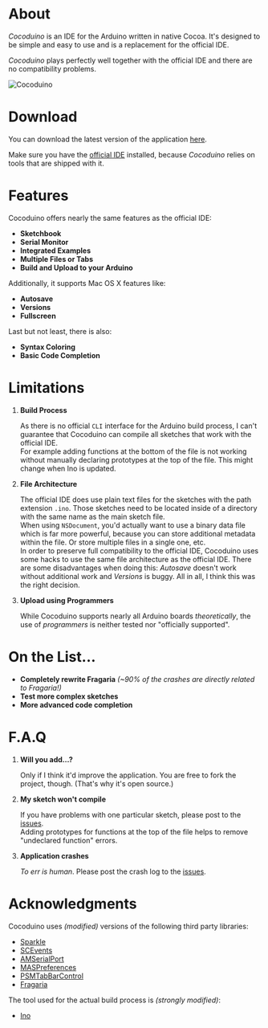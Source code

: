 # About

*Cocoduino* is an IDE for the Arduino written in native Cocoa. It's designed to be simple and easy to use and is a replacement for the official IDE.

*Cocoduino* plays perfectly well together with the official IDE and there are no compatibility problems.

![Cocoduino](http://fabian-kreiser.com/downloads/cocoduino.png)

# Download

You can download the latest version of the application [here](DOWNLOADLINK).

Make sure you have the [official IDE](http://arduino.cc/en/Main/Software) installed, because *Cocoduino* relies on tools that are shipped with it.

# Features

Cocoduino offers nearly the same features as the official IDE:

* **Sketchbook**
* **Serial Monitor**
* **Integrated Examples**
* **Multiple Files or Tabs**
* **Build and Upload to your Arduino**

Additionally, it supports Mac OS X features like:

* **Autosave**
* **Versions**
* **Fullscreen**

Last but not least, there is also:

* **Syntax Coloring**
* **Basic Code Completion**

# Limitations

1. **Build Process**
    
    As there is no official `CLI` interface for the Arduino build process, I can't guarantee that Cocoduino can compile all sketches that work with the official IDE.  
    For example adding functions at the bottom of the file is not working without manually declaring prototypes at the top of the file. This might change when Ino is updated.

2. **File Architecture**
    
    The official IDE does use plain text files for the sketches with the path extension `.ino`. Those sketches need to be located inside of a directory with the same name as the main sketch file.  
    When using `NSDocument`, you'd actually want to use a binary data file which is far more powerful, because you can store additional metadata within the file. Or store multiple files in a single one, etc.  
    In order to preserve full compatibility to the official IDE, Cocoduino uses some hacks to use the same file architecture as the official IDE. There are some disadvantages when doing this: *Autosave* doesn't work without additional work and *Versions* is buggy. All in all, I think this was the right decision.

3. **Upload using Programmers**

    While Cocoduino supports nearly all Arduino boards *theoretically*, the use of *programmers* is neither tested nor "officially supported".

# On the List…

* **Completely rewrite Fragaria** *(~90% of the crashes are directly related to Fragaria!)*
* **Test more complex sketches**
* **More advanced code completion**

# F.A.Q

1. **Will you add…?**

    Only if I think it'd improve the application. You are free to fork the project, though. (That's why it's open source.)

2. **My sketch won't compile**

    If you have problems with one particular sketch, please post to the [issues](https://github.com/fabiankr/Cocoduino/issues).  
    Adding prototypes for functions at the top of the file helps to remove "undeclared function" errors.

3. **Application crashes**

    *To err is human*. Please post the crash log to the [issues](https://github.com/fabiankr/Cocoduino/issues).

# Acknowledgments

Cocoduino uses *(modified)* versions of the following third party libraries:

* [Sparkle](http://sparkle.andymatuschak.org/)
* [SCEvents](http://stuconnolly.com/projects/code/)
* [AMSerialPort](http://www.harmless.de/cocoa-code.php)
* [MASPreferences](https://github.com/shpakovski/MASPreferences)
* [PSMTabBarControl](http://www.positivespinmedia.com/dev/PSMTabBarControl.html)
* [Fragaria](https://github.com/mugginsoft/Fragaria)

The tool used for the actual build process is *(strongly modified)*:

* [Ino](http://inotool.org/)